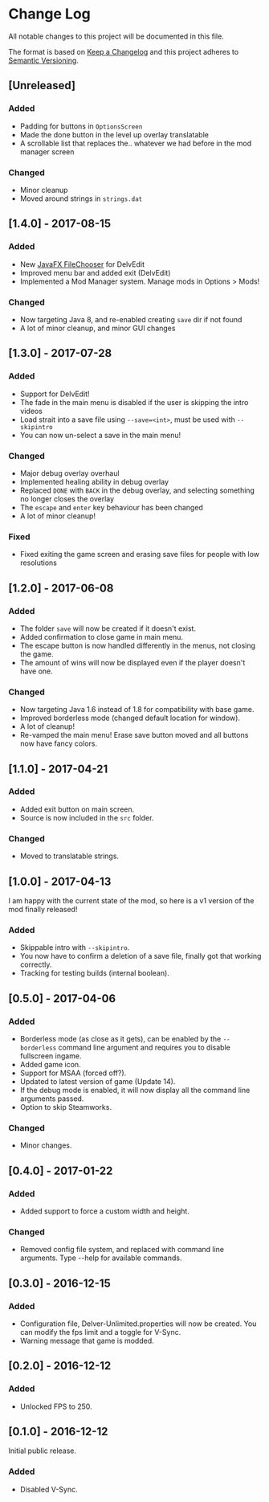 # Change Log
All notable changes to this project will be documented in this file.

The format is based on [Keep a Changelog](http://keepachangelog.com/) 
and this project adheres to [Semantic Versioning](http://semver.org/).

## [Unreleased]
### Added
- Padding for buttons in `OptionsScreen`
- Made the done button in the level up overlay translatable
- A scrollable list that replaces the.. whatever we had before in the mod manager screen

### Changed
- Minor cleanup
- Moved around strings in `strings.dat`

## [1.4.0] - 2017-08-15
### Added
- New [JavaFX FileChooser](https://docs.oracle.com/javase/8/javafx/api/javafx/stage/FileChooser.html) for DelvEdit
- Improved menu bar and added exit (DelvEdit)
- Implemented a Mod Manager system. Manage mods in Options > Mods!

### Changed
- Now targeting Java 8, and re-enabled creating `save` dir if not found
- A lot of minor cleanup, and minor GUI changes

## [1.3.0] - 2017-07-28
### Added
- Support for DelvEdit!
- The fade in the main menu is disabled if the user is skipping the intro videos
- Load strait into a save file using `--save=<int>`, must be used with `--skipintro`
- You can now un-select a save in the main menu!

### Changed
- Major debug overlay overhaul
- Implemented healing ability in debug overlay
- Replaced `DONE` with `BACK` in the debug overlay, and selecting something no longer closes the overlay
- The `escape` and `enter` key behaviour has been changed
- A lot of minor cleanup!

### Fixed
- Fixed exiting the game screen and erasing save files for people with low resolutions

## [1.2.0] - 2017-06-08
### Added
- The folder `save` will now be created if it doesn't exist.
- Added confirmation to close game in main menu.
- The escape button is now handled differently in the menus, not closing the game.
- The amount of wins will now be displayed even if the player doesn't have one.

### Changed
- Now targeting Java 1.6 instead of 1.8 for compatibility with base game.
- Improved borderless mode (changed default location for window).
- A lot of cleanup!
- Re-vamped the main menu! Erase save button moved and all buttons now have fancy colors.

## [1.1.0] - 2017-04-21
### Added
- Added exit button on main screen.
- Source is now included in the `src` folder.

### Changed
- Moved to translatable strings.

## [1.0.0] - 2017-04-13
I am happy with the current state of the mod, so here is a v1 version of the mod finally released!
### Added
- Skippable intro with `--skipintro`.
- You now have to confirm a deletion of a save file, finally got that working correctly.
- Tracking for testing builds (internal boolean).

## [0.5.0] - 2017-04-06
### Added
- Borderless mode (as close as it gets), can be enabled by the `--borderless` command line argument and requires you to disable fullscreen ingame.
- Added game icon.
- Support for MSAA (forced off?).
- Updated to latest version of game (Update 14).
- If the debug mode is enabled, it will now display all the command line arguments passed.
- Option to skip Steamworks.

### Changed
- Minor changes.

## [0.4.0] - 2017-01-22
### Added
- Added support to force a custom width and height.

### Changed
- Removed config file system, and replaced with command line arguments. Type --help for available commands.

## [0.3.0] - 2016-12-15
### Added
- Configuration file, Delver-Unlimited.properties will now be created. You can modify the fps limit and a toggle for V-Sync.
- Warning message that game is modded.

## [0.2.0] - 2016-12-12
### Added
- Unlocked FPS to 250.

## [0.1.0] - 2016-12-12
Initial public release.
### Added
- Disabled V-Sync.
